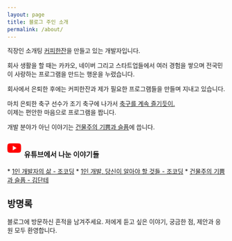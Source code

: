 ```yaml
---
layout: page
title: 블로그 주인 소개
permalink: /about/
---
```


직장인 소개팅 <a id="about-coffee-app" href="https://withcoffee.app?utm_source=jehopage&utm_medium=blog&utm_campaign=v3">커피한잔</a>을 만들고 있는 개발자입니다.

회사 생활을 할 때는 카카오, 네이버 그리고 스타트업들에서 여러 경험을 쌓으며 전국민이 사랑하는 프로그램을 만드는 행운을 누렸습니다.  

회사에서 은퇴한 후에는 커피한잔과 제가 필요한 프로그램들을 만들며 지내고 있습니다.

마치 은퇴한 축구 선수가 조기 축구에 나가서 [축구를 계속 즐기듯이.](/essay/2021/10/20/K리그-프로그래머.html)  
이제는 편안한 마음으로 프로그램을 짭니다.

개발 분야가 아닌 이야기는 <a id="about-building-blog" href="https://brunch.co.kr/@buildingking?utm_source=jehopage&utm_medium=blog&utm_campaign=v3">건물주의 기쁨과 슬픔</a>에 씁니다.
<br>
<h3><img style="padding-bottom: 5px; padding-right: 3px;" src="/assets/img/youtube.png"> 유튜브에서 나눈 이야기들</h3>
* <a id="about-jocoding-v1" href="https://www.youtube.com/watch?v=L6TNhTNHRIA">1인 개발자의 삶 - 조코딩</a>
* <a id="about-jocoding-v2" href="https://www.youtube.com/watch?v=Z2VXtzFYd1w">1인 개발, 당신이 알아야 할 것들 - 조코딩</a>
* <a id="about-kimdante" href="https://www.youtube.com/watch?v=V68UjWYIw1o">건물주의 기쁨과 슬픔 - 김단테</a>

<h2>방명록</h2>
블로그에 방문하신 흔적을 남겨주세요.  
저에게 듣고 싶은 이야기, 궁금한 점, 제안과 응원 모두 환영합니다.

<script src="https://giscus.app/client.js"
        data-repo="BenjaminKim/benjaminkim.github.io"
        data-repo-id="MDEwOlJlcG9zaXRvcnkzOTI1MDc5NDc="
        data-category="Comments"
        data-category-id="DIC_kwDOF2UyK84CYbcp"
        data-mapping="pathname"
        data-strict="1"
        data-reactions-enabled="1"
        data-emit-metadata="0"
        data-input-position="bottom"
        data-theme="light"
        data-lang="ko"
        data-loading="lazy"
        crossorigin="anonymous"
        async>
</script>